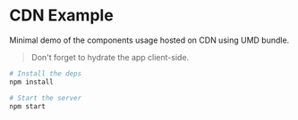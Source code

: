 # CDN Example

Minimal demo of the components usage hosted on CDN using UMD bundle.

> Don't forget to hydrate the app client-side.

```sh
# Install the deps
npm install

# Start the server
npm start
```
